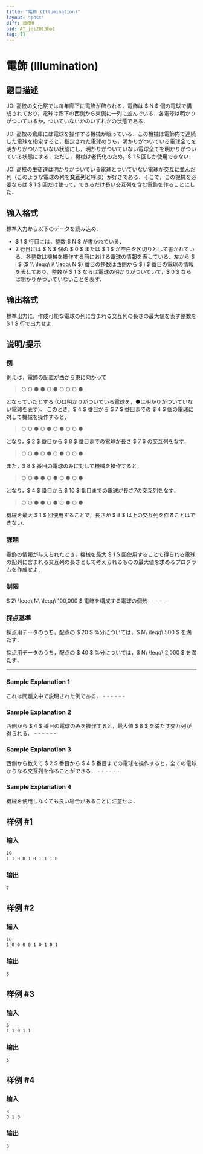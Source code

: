 ```yaml
---
title: "電飾 (Illumination)"
layout: "post"
diff: 难度0
pid: AT_joi2013ho1
tag: []
---
```


# 電飾 (Illumination)

## 题目描述

[problemUrl]: https://atcoder.jp/contests/joi2013ho/tasks/joi2013ho1

JOI 高校の文化祭では毎年廊下に電飾が飾られる．電飾は $ N $ 個の電球で構成されており，電球は廊下の西側から東側に一列に並んでいる．各電球は明かりがついているか，ついていないかのいずれかの状態である．

JOI 高校の倉庫には電球を操作する機械が眠っている．この機械は電飾内で連続した電球を指定すると，指定された電球のうち，明かりがついている電球全てを明かりがついていない状態にし，明かりがついていない電球全てを明かりがついている状態にする．ただし，機械は老朽化のため，$ 1 $ 回しか使用できない．

JOI 高校の生徒達は明かりがついている電球とついていない電球が交互に並んだ列（このような電球の列を**交互列**と呼ぶ）が好きである．そこで，この機械を必要ならば $ 1 $ 回だけ使って，できるだけ長い交互列を含む電飾を作ることにした．

## 输入格式

標準入力から以下のデータを読み込め．

- $ 1 $ 行目には，整数 $ N $ が書かれている．
- 2 行目には $ N $ 個の $ 0 $ または $ 1 $ が空白を区切りとして書かれている．各整数は機械を操作する前における電球の情報を表している．左から $ i $ ($ 1\ \leqq\ i\ \leqq\ N $) 番目の整数は西側から $ i $ 番目の電球の情報を表しており，整数が $ 1 $ ならば電球の明かりがついていて，$ 0 $ ならば明かりがついていないことを表す．

## 输出格式

標準出力に，作成可能な電球の列に含まれる交互列の長さの最大値を表す整数を $ 1 $ 行で出力せよ．

## 说明/提示

### 例

例えば，電飾の配置が西から東に向かって

> ○ ○ ● ● ○ ● ○ ○ ○ ●

となっていたとする (○は明かりがついている電球を，●は明かりがついていない電球を表す)． このとき，$ 4 $ 番目から $ 7 $ 番目までの $ 4 $ 個の電球に対して機械を操作すると，

> ○ ○ ● ○ ● ○ ● ○ ○ ●

となり，$ 2 $ 番目から $ 8 $ 番目までの電球が長さ $ 7 $ の交互列をなす．

> ○ ○ ● ○ ● ○ ● ○ ○ ●

また，$ 8 $ 番目の電球のみに対して機械を操作すると，

> ○ ○ ● ● ○ ● ○ ● ○ ●

となり，$ 4 $ 番目から $ 10 $ 番目までの電球が長さ7の交互列をなす．

> ○ ○ ● ● ○ ● ○ ● ○ ●

機械を最大 $ 1 $ 回使用することで，長さが $ 8 $ 以上の交互列を作ることはできない．

### 課題

電飾の情報が与えられたとき，機械を最大 $ 1 $ 回使用することで得られる電球の配列に含まれる交互列の長さとして考えられるものの最大値を求めるプログラムを作成せよ．

### 制限

$ 2\ \leqq\ N\ \leqq\ 100\,000 $ 電飾を構成する電球の個数- - - - - -

### 採点基準

採点用データのうち，配点の $ 20 $ %分については，$ N\ \leqq\ 500 $ を満たす．

採点用データのうち，配点の $ 40 $ %分については，$ N\ \leqq\ 2\,000 $ を満たす．

- - - - - -

### Sample Explanation 1

これは問題文中で説明された例である． - - - - - -

### Sample Explanation 2

西側から $ 4 $ 番目の電球のみを操作すると，最大値 $ 8 $ を満たす交互列が得られる． - - - - - -

### Sample Explanation 3

西側から数えて $ 2 $ 番目から $ 4 $ 番目までの電球を操作すると，全ての電球からなる交互列を作ることができる． - - - - - -

### Sample Explanation 4

機械を使用しなくても良い場合があることに注意せよ．

## 样例 #1

### 输入

```
10
1 1 0 0 1 0 1 1 1 0
```

### 输出

```
7
```

## 样例 #2

### 输入

```
10
1 0 0 0 0 1 0 1 0 1
```

### 输出

```
8
```

## 样例 #3

### 输入

```
5
1 1 0 1 1
```

### 输出

```
5
```

## 样例 #4

### 输入

```
3
0 1 0
```

### 输出

```
3
```

